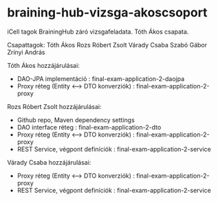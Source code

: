 # braining-hub-vizsga-akoscsoport
iCell tagok BrainingHub záró vizsgafeladata. Tóth Ákos csapata.

Csapattagok:
Tóth Ákos
Rozs Róbert Zsolt
Várady Csaba
Szabó Gábor
Zrínyi András


Tóth Ákos hozzájárulásai:
- DAO-JPA implementáció : final-exam-application-2-daojpa
- Proxy réteg (Entity <--> DTO konverziók) : final-exam-application-2-proxy

Rozs Róbert Zsolt hozzájárulásai:
- Github repo, Maven dependency settings
- DAO interface réteg : final-exam-application-2-dto
- Proxy réteg (Entity <--> DTO konverziók) : final-exam-application-2-proxy
- REST Service, végpont definíciók : final-exam-application-2-service

Várady Csaba hozzájárulásai:
- Proxy réteg (Entity <--> DTO konverziók) : final-exam-application-2-proxy
- REST Service, végpont definíciók : final-exam-application-2-service



